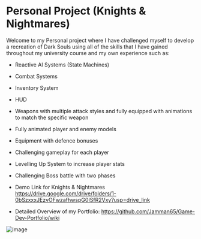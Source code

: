 # Personal Project (Knights & Nightmares)
Welcome to my Personal project where I have challenged myself to develop a recreation of Dark Souls using all of the skills that I have gained throughout my university course and my own experience such as:

* Reactive AI Systems (State Machines)

* Combat Systems

* Inventory System

* HUD

* Weapons with multiple attack styles and fully equipped with animations to match the specific weapon

* Fully animated player and enemy models

* Equipment with defence bonuses

* Challenging gameplay for each player

* Levelling Up System to increase player stats

* Challenging Boss battle with two phases


* Demo Link for Knights & Nightmares https://drive.google.com/drive/folders/1-0bSzxxxJEzvOFwzafhwspG0ISfR2Vxy?usp=drive_link 




* Detailed Overview of my Portfolio: https://github.com/Jamman65/Game-Dev-Portfolio/wiki

![image](https://github.com/Jamman65/Game-Dev-Portfolio/assets/71873396/c2365c25-4f65-4656-9f48-400079209a43)

